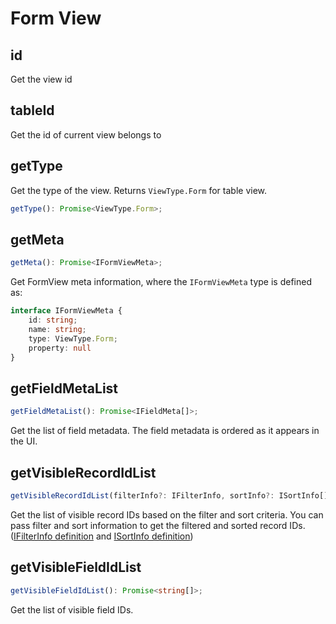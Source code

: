 # Form View


## id
Get the view id

## tableId
Get the id of current view belongs to

## getType
Get the type of the view. Returns `ViewType.Form` for table view.
```typescript
getType(): Promise<ViewType.Form>;
```

## getMeta
```typescript
getMeta(): Promise<IFormViewMeta>;
```
Get FormView meta information, where the `IFormViewMeta` type is defined as:

```typescript
interface IFormViewMeta {
    id: string;
    name: string;
    type: ViewType.Form;
    property: null
}
```

## getFieldMetaList
```typescript
getFieldMetaList(): Promise<IFieldMeta[]>;
```
Get the list of field metadata. The field metadata is ordered as it appears in the UI.

## getVisibleRecordIdList
```typescript
getVisibleRecordIdList(filterInfo?: IFilterInfo, sortInfo?: ISortInfo[]): Promise<(string | undefined)[]>;
```
Get the list of visible record IDs based on the filter and sort criteria. You can pass filter and sort information to get the filtered and sorted record IDs. ([IFilterInfo definition](../view.md#ifilterinfo) and [ISortInfo definition](../view.md#isortinfo))

## getVisibleFieldIdList
```typescript
getVisibleFieldIdList(): Promise<string[]>;
```
Get the list of visible field IDs.

